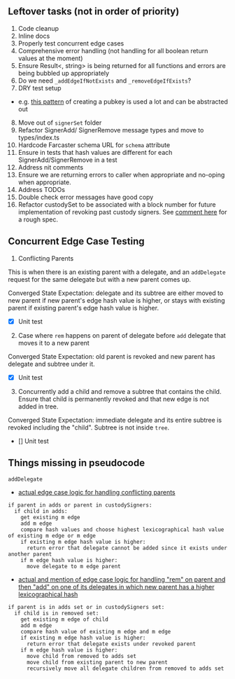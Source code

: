 ## Leftover tasks (not in order of priority)

1. Code cleanup
2. Inline docs
3. Properly test concurrent edge cases
4. Comprehensive error handling (not handling for all boolean return values at the moment)
5. Ensure Result<<type>, string> is being returned for all functions and errors are being bubbled up appropriately
6. Do we need `_addEdgeIfNotExists` and `_removeEdgeIfExists`?
7. DRY test setup

- e.g. [this pattern](https://github.com/farcasterxyz/hub/pull/36/files#diff-a93a2f79448411e7ad9068f1d40e8106f07c064449b9438bdaeb7144ba2a8a5bR89-R91) of creating a pubkey is used a lot and can be abstracted out

8. Move out of `signerSet` folder
9. Refactor SignerAdd/ SignerRemove message types and move to types/index.ts
10. Hardcode Farcaster schema URL for `schema` attribute
11. Ensure in tests that hash values are different for each SignerAdd/SignerRemove in a test
12. Address nit comments
13. Ensure we are returning errors to caller when appropriate and no-oping when appropriate.
14. Address TODOs
15. Double check error messages have good copy
16. Refactor custodySet to be associated with a block number for future implementation of revoking past custody signers. See [comment here](https://github.com/farcasterxyz/hub/pull/36/files?short_path=9d949d6#r922773712) for a rough spec.

## Concurrent Edge Case Testing

1. Conflicting Parents

This is when there is an existing parent with a delegate, and an `addDelegate` request for the same delegate but with a new parent comes up.

Converged State Expectation: delegate and its subtree are either moved to new parent if new parent's edge hash value is higher, or stays with existing parent if existing parent's edge hash value is higher.

- [x] Unit test

2. Case where `rem` happens on parent of delegate before `add` delegate that moves it to a new parent

Converged State Expectation: old parent is revoked and new parent has delegate and subtree under it.

- [x] Unit test

3. Concurrently add a child and remove a subtree that contains the child. Ensure that child is permanently revoked and that new edge is not added in tree.

Converged State Expectation: immediate delegate and its entire subtree is revoked including the "child". Subtree is not inside `tree`.

- [] Unit test

## Things missing in pseudocode

`addDelegate`

- [actual edge case logic for handling conflicting parents](https://github.com/farcasterxyz/hub/pull/36/files#diff-1b97142d99baef4457c1ee2d7a58cf927584d76586bd9156fd21382c06328ba1R105-R120)

```
if parent in adds or parent in custodySigners:
  if child in adds:
    get existing m edge
    add m edge
    compare hash values and choose highest lexicographical hash value of existing m edge or m edge
    if existing m edge hash value is higher:
      return error that delegate cannot be added since it exists under another parent
    if m edge hash value is higher:
      move delegate to m edge parent
```

- [actual and mention of edge case logic for handling "rem" on parent and then "add" on one of its delegates in which new parent has a higher lexicographical hash](https://github.com/farcasterxyz/hub/pull/36/files#diff-1b97142d99baef4457c1ee2d7a58cf927584d76586bd9156fd21382c06328ba1R122-R143)

```
if parent is in adds set or in custodySigners set:
  if child is in removed set:
    get existing m edge of child
    add m edge
    compare hash value of existing m edge and m edge
    if existing m edge hash value is higher:
      return error that delegate exists under revoked parent
    if m edge hash value is higher:
      move child from removed to adds set
      move child from existing parent to new parent
      recursively move all delegate children from removed to adds set
```
